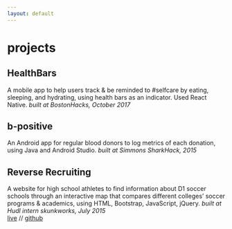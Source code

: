 ```yaml
---
layout: default
---
```


# projects

## HealthBars
A mobile app to help users track & be reminded to #selfcare by eating, sleeping, and hydrating, using health bars as an indicator. Used React Native. 
*built at BostonHacks, October 2017*

## b-positive
An Android app for regular blood donors to log metrics of each donation, using Java and Android Studio.
*built at Simmons SharkHack, 2015*

## Reverse Recruiting
A website for high school athletes to find information about D1 soccer schools through an interactive map that compares different colleges’ soccer programs & academics, using HTML, Bootstrap, JavaScript, jQuery. 
*built at Hudl intern skunkworks, July 2015*  
[live](http://reverserecruiting.herokuapp.com/) // [github](https://github.com/joshuaseger/ReverseRecruiting)  
